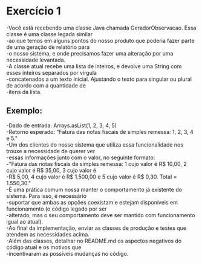 # Exercício 1
-Você está recebendo uma classe Java chamada GeradorObservacao. Essa classe é uma classe legada similar</br>
-ao que temos em alguns pontos do nosso produto que poderia fazer parte de uma geração de relatório para</br>
-o nosso sistema, e onde precisamos fazer uma alteração por uma necessidade levantada.</br>
-A classe atual recebe uma lista de inteiros, e devolve uma String com esses inteiros separados por vírgula</br>
-concatenados a um texto inicial. Ajustando o texto para singular ou plural de acordo com a quantidade de</br>
-itens da lista.</br>
## Exemplo:
-Dado de entrada: Arrays.asList(1, 2, 3, 4, 5)</br>
-Retorno esperado: "Fatura das notas fiscais de simples remessa: 1, 2, 3, 4 e 5."</br>
-Um dos clientes do nosso sistema que utiliza essa funcionalidade nos trouxe a necessidade de querer ver</br>
-essas informações junto com o valor, no seguinte formato:</br>
-"Fatura das notas fiscais de simples remessa: 1 cujo valor é R$ 10,00, 2 cujo valor é R$ 35,00, 3 cujo valor é</br>
-R$ 5,00, 4 cujo valor é R$ 1.500,00 e 5 cujo valor é R$ 0,30. Total = 1.550,30."</br>
-É uma prática comum nossa manter o comportamento já existente do sistema. Para isso, é necessário</br>
-suportar que ambas as opções coexistam e estejam disponíveis em funcionamento (o código legado por ser</br>
-alterado, mas o seu comportamento deve ser mantido com funcionamento igual ao atual).</br>
-Ao final da implementação, enviar as classes de produção e testes que atendem as necessidades acima.</br>
-Além das classes, detalhar no README.md os aspectos negativos do código atual e os motivos que</br>
-incentivaram as possíveis mudanças no código.</br>